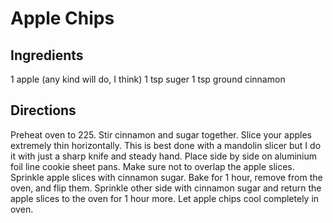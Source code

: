 Apple Chips
===========

Ingredients
-----------
1 apple (any kind will do, I think)
1 tsp suger
1 tsp ground cinnamon

Directions
----------
Preheat oven to 225. Stir cinnamon and sugar together. Slice your apples extremely thin horizontally. This is best done with a mandolin slicer but I do it with just a sharp knife and steady hand. Place side by side on aluminium foil line cookie sheet pans. Make sure not to overlap the apple slices. Sprinkle apple slices with cinnamon sugar. Bake for 1 hour, remove from the oven, and flip them. Sprinkle other side with cinnamon sugar and return the apple slices to the oven for 1 hour more. Let apple chips cool completely in oven.